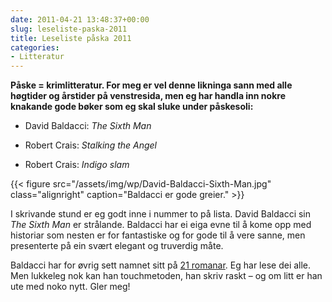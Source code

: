 ```yaml
---
date: 2011-04-21 13:48:37+00:00
slug: leseliste-paska-2011
title: Leseliste påska 2011
categories:
- Litteratur
---
```

**Påske = krimlitteratur. For meg er vel denne likninga sann med alle høgtider og årstider på venstresida, men eg har handla inn nokre knakande gode bøker som eg skal sluke under påskesoli:**

<!--more-->


  * David Baldacci: _The Sixth Man_

	
  * Robert Crais: _Stalking the Angel_

	
  * Robert Crais: _Indigo slam_


{{< figure src="/assets/img/wp/David-Baldacci-Sixth-Man.jpg" class="alignright" caption="Baldacci er gode greier." >}}

I skrivande stund er eg godt inne i nummer to på lista. David Baldacci sin _The Sixth Man_ er strålande. Baldacci har ei eiga evne til å kome opp med historiar som nesten er for fantastiske og for gode til å vere sanne, men presenterte på ein svært elegant og truverdig måte.

Baldacci har for øvrig sett namnet sitt på [21 romanar](http://www.davidbaldacci.com/writing/novels). Eg har lese dei alle. Men lukkeleg nok kan han touchmetoden, han skriv raskt – og om litt er han ute med noko nytt. Gler meg!
